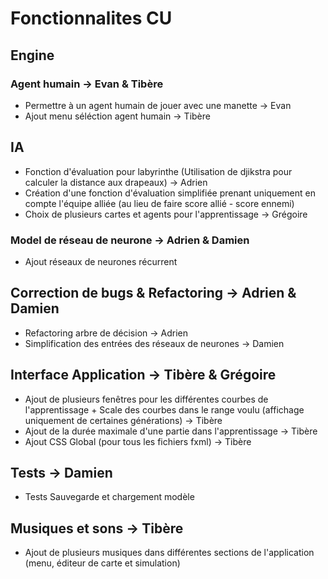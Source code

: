 # Fonctionnalites CU

## Engine

### Agent humain -> Evan & Tibère

- Permettre à un agent humain de jouer avec une manette -> Evan
- Ajout menu séléction agent humain -> Tibère

## IA

- Fonction d'évaluation pour labyrinthe (Utilisation de djikstra pour calculer la distance aux drapeaux) -> Adrien
- Création d'une fonction d'évaluation simplifiée prenant uniquement en compte l'équipe alliée (au lieu de faire score allié - score ennemi)
- Choix de plusieurs cartes et agents pour l'apprentissage -> Grégoire

### Model de réseau de neurone -> Adrien & Damien

- Ajout réseaux de neurones récurrent

## Correction de bugs & Refactoring -> Adrien & Damien

- Refactoring arbre de décision -> Adrien
- Simplification des entrées des réseaux de neurones -> Damien

## Interface Application -> Tibère & Grégoire

- Ajout de plusieurs fenêtres pour les différentes courbes de l'apprentissage + Scale des courbes dans le range voulu
  (affichage uniquement de certaines générations) -> Tibère
- Ajout de la durée maximale d'une partie dans l'apprentissage -> Tibère
- Ajout CSS Global (pour tous les fichiers fxml) -> Tibère

## Tests -> Damien

- Tests Sauvegarde et chargement modèle

## Musiques et sons -> Tibère

- Ajout de plusieurs musiques dans différentes sections de l'application (menu, éditeur de carte et simulation)